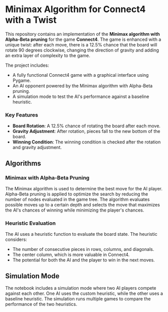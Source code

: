# Minimax Algorithm for Connect4 with a Twist

This repository contains an implementation of the **Minimax algorithm with Alpha-Beta pruning** for the game **Connect4**. The game is enhanced with a unique twist: after each move, there is a 12.5% chance that the board will rotate 90 degrees clockwise, changing the direction of gravity and adding an extra layer of complexity to the game.

The project includes:
- A fully functional Connect4 game with a graphical interface using Pygame.
- An AI opponent powered by the Minimax algorithm with Alpha-Beta pruning.
- A simulation mode to test the AI's performance against a baseline heuristic.


### Key Features

- **Board Rotation**: A 12.5% chance of rotating the board after each move.
- **Gravity Adjustment**: After rotation, pieces fall to the new bottom of the board.
- **Winning Condition**: The winning condition is checked after the rotation and gravity adjustment.

## Algorithms

### Minimax with Alpha-Beta Pruning
The Minimax algorithm is used to determine the best move for the AI player. Alpha-Beta pruning is applied to optimize the search by reducing the number of nodes evaluated in the game tree. The algorithm evaluates possible moves up to a certain depth and selects the move that maximizes the AI's chances of winning while minimizing the player's chances.

### Heuristic Evaluation
The AI uses a heuristic function to evaluate the board state. The heuristic considers:
- The number of consecutive pieces in rows, columns, and diagonals.
- The center column, which is more valuable in Connect4.
- The potential for both the AI and the player to win in the next moves.

## Simulation Mode
The notebook includes a simulation mode where two AI players compete against each other. One AI uses the custom heuristic, while the other uses a baseline heuristic. The simulation runs multiple games to compare the performance of the two heuristics.

